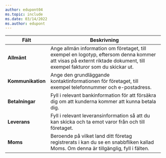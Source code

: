 ```yaml
---
author: edupont04
ms.topic: include
ms.date: 03/14/2022
ms.author: edupont
---
```

|Fält|Beskrivning|  
|-------------|---------------------------------------|  
|**Allmänt**|Ange allmän information om företaget, till exempel en logotyp, eftersom denna kommer att visas på externt riktade dokument, till exempel fakturor som du skickar ut. |  
|**Kommunikation**|Ange den grundläggande kontaktinformationen för företaget, till exempel telefonnummer och e-postadress.|  
|**Betalningar**| Fyll i relevant bankinformation för att försäkra dig om att kunderna kommer att kunna betala dig.|  
|**Leverans**|Fyll i relevant leveransinformation så att du kan skicka och ta emot varor från och till företaget.|  
|**Moms**|Beroende på vilket land ditt företag registrerats i kan du se en snabbfliken kallad Moms. Om denna är tillgänglig, fyll i fälten.|  
